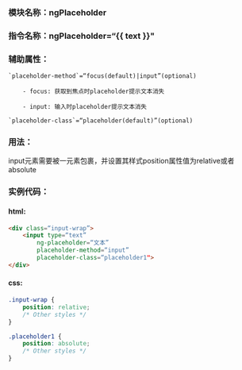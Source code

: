 ### 模块名称：ngPlaceholder
### 指令名称：ngPlaceholder=“{{ text }}"
### 辅助属性：

    `placeholder-method`=“focus(default)|input”(optional)

        - focus: 获取到焦点时placeholder提示文本消失

        - input: 输入时placeholder提示文本消失

    `placeholder-class`=“placeholder(default)”(optional)

### 用法：

input元素需要被一元素包裹，并设置其样式position属性值为relative或者absolute

### 实例代码：
#### html:

```html
<div class=“input-wrap”>
    <input type=“text” 
        ng-placeholder=“文本” 
        placeholder-method=“input” 
        placeholder-class=“placeholder1">
</div>
```

#### css:

```css
.input-wrap {
    position: relative;
    /* Other styles */
}

.placeholder1 {
    position: absolute;
    /* Other styles */
}
```